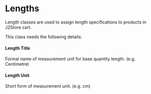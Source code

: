 # Lengths

Length classes are used to assign length specifications to products in J2Store cart.

This class needs the following details: 

#### Length Title
Formal name of measurement unit for base quantity length. (e.g. Centimetre)

#### Length Unit
Short form of measurement unit. (e.g. cm)